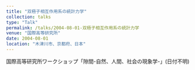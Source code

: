 ```yaml
---
title: "双極子相互作用系の統計力学"
collection: talks
type: "Talk"
permalink: /talks/2004-08-01-双極子相互作用系の統計力学
venue: "国際高等研究所"
date: 2004-08-01
location: "木津川市、京都府、日本"
---
```


国際高等研究所ワークショップ「隙間-自然、人間、社会の現象学-」(日付不明)
